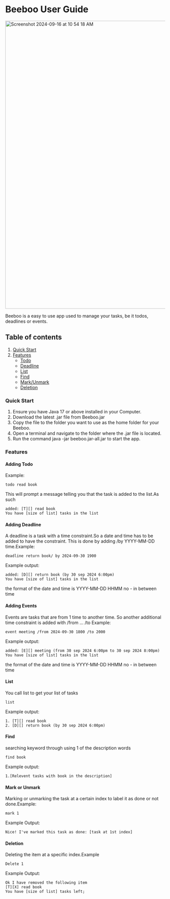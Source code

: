 # Beeboo User Guide

<img width="905" alt="Screenshot 2024-09-16 at 10 54 18 AM" src="https://github.com/user-attachments/assets/614ec9fb-6803-4883-bec8-f87c772997cf">

Beeboo is a easy to use app used to manage your tasks, be it todos, deadlines or events.

## Table of contents

1. [Quick Start](#-quick-start)
2. [Features](#-features)
   - [Todo](#-adding-todo)
   - [Deadline](#-adding-deadline)
   - [List](#-adding-events)
   - [Find](#-list)
   - [Mark/Unmark](#-mark-or-unmark)
   - [Deletion](#-deletion)

### Quick Start
1. Ensure you have Java 17 or above installed in your Computer.
2. Download the latest .jar file from Beeboo.jar
3. Copy the file to the folder you want to use as the home folder for your Beeboo.
4. Open a terminal and navigate to the folder where the .jar file is located.
5. Run the command java -jar beeboo.jar-all.jar to start the app.
### Features

#### Adding Todo
Example:
```
todo read book
```
This will prompt a message telling you that the task is added to the list.As such

```
added: [T][] read book
You have [size of list] tasks in the list
```
#### Adding Deadline
A deadline is a task with a time constraint.So a date and time has to be added to have the constraint.
This is done by adding /by YYYY-MM-DD time.Example:
```
deadline return book/ by 2024-09-30 1900
```
Example output:
```
added: [D][] return book (by 30 sep 2024 6:00pm)
You have [size of list] tasks in the list
```
the format of the date and time is YYYY-MM-DD HHMM no - in between time
#### Adding Events
Events are tasks that are from 1 time to another time. So another additional time constraint is added with /from ... /to
Example:
```
event meeting /from 2024-09-30 1800 /to 2000
```
Example output:
```
added: [E][] meeting (from 30 sep 2024 6:00pm to 30 sep 2024 8:00pm)
You have [size of list] tasks in the list
```
the format of the date and time is YYYY-MM-DD HHMM no - in between time
#### List
You call list to get your list of tasks
```
list
```
Example output:
```
1. [T][] read book
2. [D][] return book (by 30 sep 2024 6:00pm)
```
#### Find
searching keyword through using 1 of the description words
```
find book
```
Example output:
```
1.[Relevent tasks with book in the description]
```
#### Mark or Unmark
Marking or unmarking the task at a certain index to label it as done or not done.Example:
```
mark 1
```
Example Output:
```
Nice! I've marked this task as done: [task at 1st index]
```
#### Deletion
Deleting the item at a specific index.Example
```
Delete 1
```
Example Output:
```
Ok I have removed the following item
[T][X] read book
You have [size of list] tasks left;
```
